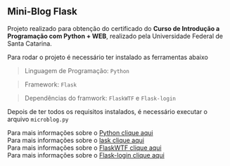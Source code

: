 ## Mini-Blog Flask

Projeto realizado para obtenção do certificado do **Curso de Introdução a Programação com Python + WEB**, realizado pela Universidade Federal de Santa Catarina.


Para rodar o projeto é necessário ter instalado as ferramentas abaixo

> Linguagem de Programação: ```Python```

> Framework: ```Flask```

> Dependências do framwork: ```FlaskWTF``` e ```Flask-login```

Depois de ter todos os requisitos instalados, é necessário executar o arquivo ```microblog.py```

Para mais informações sobre o [Python clique aqui](https://www.python.org/)<br>
Para mais informações sobre o [lask clique aqui](https://flask.palletsprojects.com/en/2.2.x/)<br>
Para mais informações sobre o [FlaskWTF clique aqui](https://flask-wtf.readthedocs.io/en/1.0.x/)<br>
Para mais informações sobre o [Flask-login clique aqui](https://flask-login.readthedocs.io/en/latest/)

